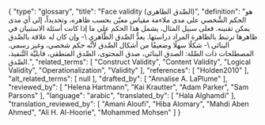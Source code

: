 {
    "type": "glossary",
    "title": "Face validity (الصِّدق الظاهري)",
    "definition": "هو الحكم الشَّخصي على مدى ملاءمة مقياس معيّن بحسب ظاهره، وتحديداً، إلى أي مدى يمكن تقنينه. فعلى سبيل المثال، يشمل هذا الحكم على ما إذا كانت أسئلة الاستبيان في ظاهرها ترتبط بالظاهرة المراد دراستها.  يعدُّ الصِّدق الظَّاهري \\- وإن كان له علاقة بالصِّدق البنائي \\- شكلًا سهلًا وضعيفًا من أشكال الصِّدق لأنَّه حكم شخصي، وغير رسمي.  المصطلحات ذات الصِّلة: الصدق البنائي، صدق المحتوى، الصِّدق المنطقي، قابليَّة التَّنفيذ،  الصِّدق.",
    "related_terms": [
        "Construct Validity",
        "Content Validity",
        "Logical Validity",
        "Operationalization",
        "Validity"
    ],
    "references": [
        "Holden2010"
    ],
    "alt_related_terms": [
        null
    ],
    "drafted_by": [
        "Annalise A. LaPlume"
    ],
    "reviewed_by": [
        "Helena Hartmann",
        "Kai Krautter",
        "Adam Parker",
        "Sam Parsons"
    ],
    "language": "arabic",
    "translated_by": [
        "Hala Alghamdi"
    ],
    "translation_reviewed_by": [
        "Amani Aloufi",
        "Hiba Alomary",
        "Mahdi Aben Ahmed",
        "Ali H. Al-Hoorie",
        "Mohammed Mohsen"
    ]
}